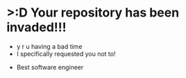 # >:D Your repository has been invaded!!!
- y r u having a bad time
- I specifically requested you not to!
+ Best software engineer